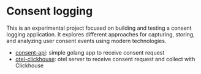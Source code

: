 # Consent logging
This is an experimental project focused on building and testing a consent logging application. It explores different approaches for capturing, storing, and analyzing user consent events using modern technologies.

- [consent-api](./consent-api/): simple golang app to receive consent request
- [otel-clickhouse](./otel-clickhouse/): otel server to receive consent request and collect with Clickhouse

